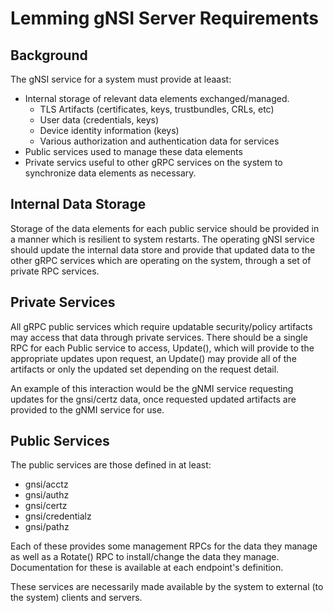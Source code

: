 # Lemming gNSI Server Requirements

## Background

The gNSI service for a system must provide at leaast:

  * Internal storage of relevant data elements
  exchanged/managed.
    - TLS Artifacts (certificates, keys, trustbundles, CRLs, etc)
    - User data (credentials, keys)
    - Device identity information (keys)
    - Various authorization and authentication data for services
  * Public services used to manage these data elements
  * Private servics useful to other gRPC services on
  the system to synchronize data elements as necessary.

## Internal Data Storage

Storage of the data elements for each public service should
be provided in a manner which is resilient to system restarts.
The operating gNSI service should update the internal data store
and provide that updated data to the other gRPC services which
are operating on the system, through a set of private RPC services.

## Private Services

All gRPC public services which require updatable security/policy artifacts
may access that data through private services. There should be a single
RPC for each Public service to access, Update(), which will provide
to the appropriate updates upon request, an Update() may provide all
of the artifacts or only the updated set depending on the request detail.

An example of this interaction would be the gNMI service requesting
updates for the gnsi/certz data, once requested updated artifacts
are provided to the gNMI service for use.

## Public Services

The public services are those defined in at least:

  * gnsi/acctz
  * gnsi/authz
  * gnsi/certz
  * gnsi/credentialz
  * gnsi/pathz

Each of these provides some management RPCs for the data
they manage as well as a Rotate() RPC to install/change
the data they manage. Documentation for these is available
at each endpoint's definition.

These services are necessarily made available by the system
to external (to the system) clients and servers.
